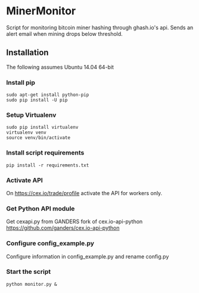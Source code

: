 MinerMonitor
============

Script for monitoring bitcoin miner hashing through ghash.io's api.
Sends an alert email when mining drops below threshold.

Installation
------------

The following assumes Ubuntu 14.04 64-bit

### Install pip

```
sudo apt-get install python-pip
sudo pip install -U pip
```

### Setup Virtualenv

```
sudo pip install virtualenv
virtualenv venv
source venv/bin/activate
```

### Install script requirements

```
pip install -r requirements.txt
```

### Activate API

On https://cex.io/trade/profile activate the API for workers only.

### Get Python API module

Get cexapi.py from GANDERS fork of cex.io-api-python 
https://github.com/ganders/cex.io-api-python

### Configure config_example.py

Configure information in config_example.py and rename config.py

### Start the script

```
python monitor.py &
``` 

